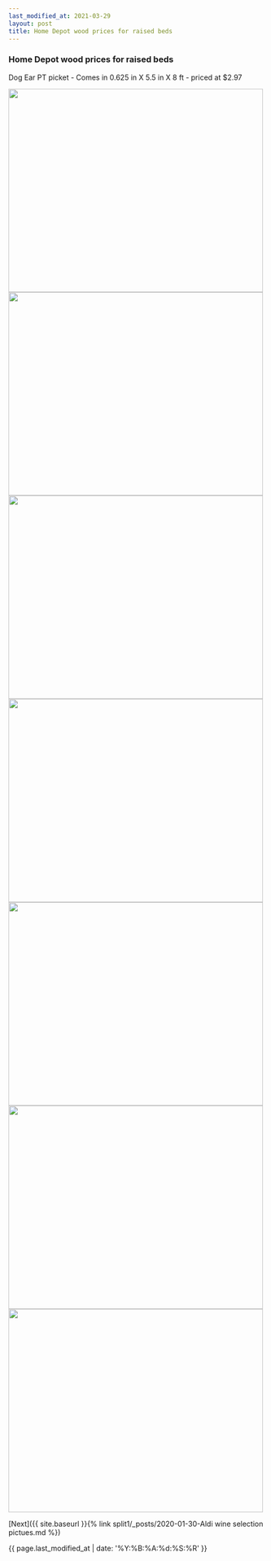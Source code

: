 ```yaml
---
last_modified_at: 2021-03-29
layout: post
title: Home Depot wood prices for raised beds 
---
```


<H3>Home Depot wood prices for raised beds </H3>

Dog Ear PT picket - Comes in 0.625 in X 5.5 in X 8 ft - priced at $2.97

<img src="{{ site.baseurl }}/images/Home Depot wood prices for raised beds 1.jpg" class="responsive" width="500" height="400" />

<img src="{{ site.baseurl }}/images/Home Depot wood prices for raised beds2.jpg" class="responsive" width="500" height="400" />

<img src="{{ site.baseurl }}/images/Home Depot wood prices for raised beds3.jpg" class="responsive" width="500" height="400" />


<img src="{{ site.baseurl }}/images/Home Depot wood prices for raised beds4.jpg" class="responsive" width="500" height="400" />

<img src="{{ site.baseurl }}/images/Home Depot wood prices for raised beds5.jpg" class="responsive" width="500" height="400" />

<img src="{{ site.baseurl }}/images/Home Depot wood prices for raised beds6.jpg" class="responsive" width="500" height="400" />


<img src="{{ site.baseurl }}/images/Home Depot wood prices for raised beds7.jpg" class="responsive" width="500" height="400" />


[Next]({{ site.baseurl }}{% link split1/_posts/2020-01-30-Aldi wine selection pictues.md %})

{{ page.last_modified_at | date: '%Y:%B:%A:%d:%S:%R' }}

